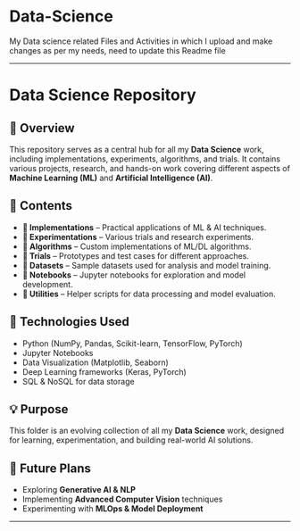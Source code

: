 # Data-Science
My Data science related Files and Activities in which I upload and make changes as per my needs, need to update this Readme file

---

# **Data Science Repository**  

## 📌 **Overview**  
This repository serves as a central hub for all my **Data Science** work, including implementations, experiments, algorithms, and trials. It contains various projects, research, and hands-on work covering different aspects of **Machine Learning (ML)** and **Artificial Intelligence (AI)**.  

## 📂 **Contents**  
- **📁 Implementations** – Practical applications of ML & AI techniques.  
- **📁 Experimentations** – Various trials and research experiments.  
- **📁 Algorithms** – Custom implementations of ML/DL algorithms.  
- **📁 Trials** – Prototypes and test cases for different approaches.  
- **📁 Datasets** – Sample datasets used for analysis and model training.  
- **📁 Notebooks** – Jupyter notebooks for exploration and model development.  
- **📁 Utilities** – Helper scripts for data processing and model evaluation.  

## 🚀 **Technologies Used**  
- Python (NumPy, Pandas, Scikit-learn, TensorFlow, PyTorch)  
- Jupyter Notebooks  
- Data Visualization (Matplotlib, Seaborn)  
- Deep Learning frameworks (Keras, PyTorch)  
- SQL & NoSQL for data storage  

## 💡 **Purpose**  
This folder is an evolving collection of all my **Data Science** work, designed for learning, experimentation, and building real-world AI solutions.  

## 📌 **Future Plans**  
- Exploring **Generative AI & NLP**  
- Implementing **Advanced Computer Vision** techniques  
- Experimenting with **MLOps & Model Deployment**  

---
